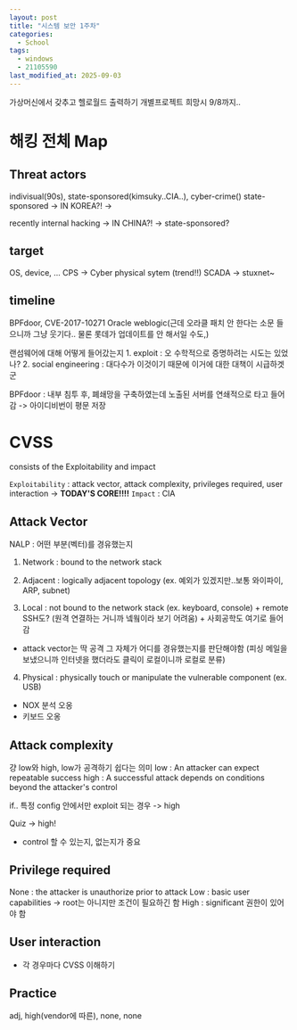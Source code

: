 ```yaml
---
layout: post
title: "시스템 보안 1주차"
categories:
  - School
tags:
  - windows
  - 21105590
last_modified_at: 2025-09-03
---
```


가상머신에서 갖추고 헬로월드 출력하기 
개별프로젝트 희망시 9/8까지.. 

# 해킹 전체 Map 
## Threat actors 
indivisual(90s), state-sponsored(kimsuky..CIA..), cyber-crime()
state-sponsored -> IN KOREA?! -> 

recently internal hacking -> IN CHINA?! -> state-sponsored? 

## target 
OS, device, ...
CPS -> Cyber physical sytem (trend!!)
SCADA -> stuxnet~ 

## timeline
BPFdoor, CVE-2017-10271 Oracle weblogic(근데 오라클 패치 안 한다는 소문 들으니까 그냥 웃기다.. 물론 롯데가 업데이트를 안 해서일 수도,)

랜섬웨어에 대해 어떻게 들어갔는지
    1. exploit : 오 수학적으로 증명하려는 시도는 있었나? 
    2. social engineering : 대다수가 이것이기 때문에 이거에 대한 대책이 시급하겟군 

BPFdoor 
: 내부 침투 후, 폐쇄망을 구축하였는데 노출된 서버를 연쇄적으로 타고 들어감 -> 아이디비번이 평문 저장 

# CVSS 
consists of the Exploitability and impact 

`Exploitability` : attack vector, attack complexity, privileges required, user interaction -> **TODAY'S CORE!!!!** 
`Impact` : CIA 

## Attack Vector 
NALP : 어떤 부분(벡터)를 경유했는지 

1. Network 
: bound to the network stack 

2. Adjacent 
: logically adjacent topology (ex. 예외가 있겠지만..보통 와이파이, ARP, subnet) 

3. Local 
: not bound to the network stack (ex. keyboard, console) + remote SSH도? (원격 연결하는 거니까 넼웤이라 보기 어려움) + 사회공학도 여기로 들어감 

+ attack vector는 딱 공격 그 자체가 어디를 경유했는지를 판단해야함 (피싱 메일을 보냈으니까 인터넷을 했더라도 클릭이 로컬이니까 로컬로 분류)

4. Physical 
: physically touch or manipulate the vulnerable component (ex. USB) 

+ NOX 분석 오옹 
+ 키보드 오옹 

## Attack complexity 

걍 low와 high, low가 공격하기 쉽다는 의미 
low : An attacker can expect repeatable success 
high : A successful attack depends on conditions beyond the attacker's control 

if..
특정 config 안에서만 exploit 되는 경우 -> high 

Quiz -> high! 
+ control 할 수 있는지, 없는지가 중요 

## Privilege required 

None : the attacker is unauthorize prior to attack 
Low : basic user capabilities -> root는 아니지만 조건이 필요하긴 함 
High : significant 권한이 있어야 함 

## User interaction 

+ 각 경우마다 CVSS 이해하기 


## Practice 
adj, high(vendor에 따른), none, none 